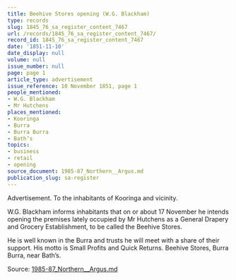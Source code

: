 ```yaml
---
title: Beehive Stores opening (W.G. Blackham)
type: records
slug: 1845_76_sa_register_content_7467
url: /records/1845_76_sa_register_content_7467/
record_id: 1845_76_sa_register_content_7467
date: '1851-11-10'
date_display: null
volume: null
issue_number: null
page: page 1
article_type: advertisement
issue_reference: 10 November 1851, page 1
people_mentioned:
- W.G. Blackham
- Mr Hutchens
places_mentioned:
- Kooringa
- Burra
- Burra Burra
- Bath’s
topics:
- business
- retail
- opening
source_document: 1985-87_Northern__Argus.md
publication_slug: sa-register
---
```


Advertisement.  To the inhabitants of Kooringa and vicinity.

W.G. Blackham informs inhabitants that on or about 17 November he intends opening the premises lately occupied by Mr Hutchens as a General Drapery and Grocery Establishment, to be called the Beehive Stores.

He is well known in the Burra and trusts he will meet with a share of their support.  His motto is Small Profits and Quick Returns.  Beehive Stores, Burra Burra, near Bath’s.

Source: [1985-87_Northern__Argus.md](/downloads/markdown/1985-87_Northern__Argus.md)
